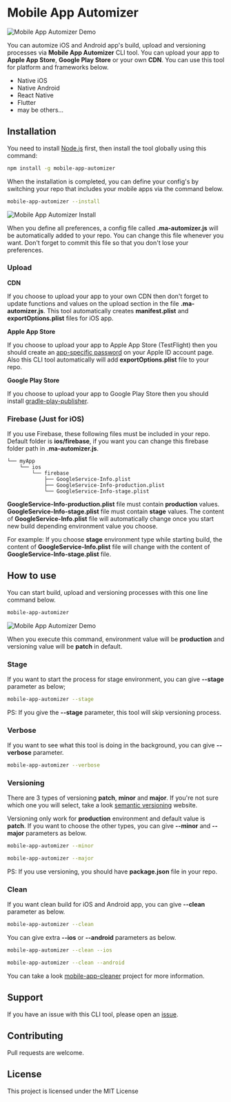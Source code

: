 # Mobile App Automizer

![Mobile App Automizer Demo](img/demo.gif)

You can automize iOS and Android app's build, upload and versioning processes via **Mobile App Automizer** CLI tool. You can upload your app to **Apple App Store**, **Google Play Store** or your own **CDN**. You can use this tool for platform and frameworks below.

- Native iOS
- Native Android
- React Native
- Flutter
- may be others...

## Installation

You need to install [Node.js](https://nodejs.org/en/download/) first, then install the tool globally using this command:

```bash
npm install -g mobile-app-automizer
```

When the installation is completed, you can define your config's by switching your repo that includes your mobile apps via the command below.

```bash
mobile-app-automizer --install
```

![Mobile App Automizer Install](img/install.gif)

When you define all preferences, a config file called **.ma-automizer.js** will be automatically added to your repo. You can change this file whenever you want. Don't forget to commit this file so that you don't lose your preferences.

### Upload

**CDN**

If you choose to upload your app to your own CDN then don't forget to update functions and values on the upload section in the file **.ma-automizer.js**. This tool automatically creates **manifest.plist** and **exportOptions.plist** files for iOS app.

**Apple App Store**

If you choose to upload your app to Apple App Store (TestFlight) then you should create an [app-specific password](https://support.apple.com/en-us/HT204397) on your Apple ID account page. Also this CLI tool automatically will add **exportOptions.plist** file to your repo.

**Google Play Store**

If you choose to upload your app to Google Play Store then you should install [gradle-play-publisher](https://github.com/Triple-T/gradle-play-publisher).

### Firebase (Just for iOS)

If you use Firebase, these following files must be included in your repo. Default folder is **ios/firebase**, if you want you can change this firebase folder path in **.ma-automizer.js**.

```
└── myApp
	└── ios
		└── firebase
			├── GoogleService-Info.plist
			├── GoogleService-Info-production.plist
			└── GoogleService-Info-stage.plist
```

**GoogleService-Info-production.plist** file must contain **production** values. **GoogleService-Info-stage.plist** file must contain **stage** values. The content of **GoogleService-Info.plist** file will automatically change once you start new build depending environment value you choose.

For example: If you choose **stage** environment type while starting build, the content of **GoogleService-Info.plist** file will change with the content of **GoogleService-Info-stage.plist** file.

## How to use

You can start build, upload and versioning processes with this one line command below.

```bash
mobile-app-automizer
```

![Mobile App Automizer Demo](img/demo.gif)

When you execute this command, environment value will be **production** and versioning value will be **patch** in default.

### Stage

If you want to start the process for stage environment, you can give **--stage** parameter as below;

```bash
mobile-app-automizer --stage
```

PS: If you give the **--stage** parameter, this tool will skip versioning process.

### Verbose

If you want to see what this tool is doing in the background, you can give **--verbose** parameter.

```bash
mobile-app-automizer --verbose
```

### Versioning

There are 3 types of versioning **patch**, **minor** and **major**. If you're not sure which one you will select, take a look [semantic versioning](https://semver.org/) website.

Versioning only work for **production** environment and default value is **patch**. If you want to choose the other types, you can give **--minor** and **--major** parameters as below.

```bash
mobile-app-automizer --minor
```

```bash
mobile-app-automizer --major
```

PS: If you use versioning, you should have **package.json** file in your repo.

### Clean

If you want clean build for iOS and Android app, you can give **--clean** parameter as below.

```bash
mobile-app-automizer --clean
```

You can give extra **--ios** or **--android** parameters as below.

```bash
mobile-app-automizer --clean --ios
```

```bash
mobile-app-automizer --clean --android
```

You can take a look [mobile-app-cleaner](https://github.com/automizer/mobile-app-cleaner) project for more information.

## Support

If you have an issue with this CLI tool, please open an [issue](https://github.com/automizer/mobile-app-automizer/issues).

## Contributing

Pull requests are welcome.

## License

This project is licensed under the MIT License
